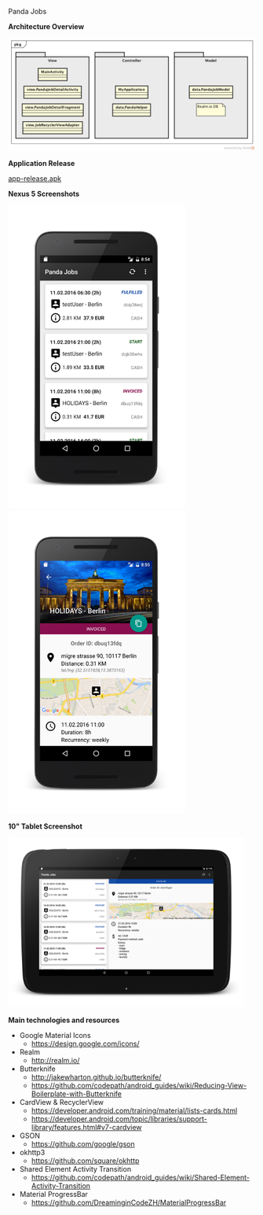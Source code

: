 Panda Jobs

__Architecture Overview__

<img src="app/pandajobs_overview.jpg" width="720">

__Application Release__

[app-release.apk](app/app-release.apk)

__Nexus 5 Screenshots__

<img src="release/Screenshot_20160614-085449_framed.png" width="360">
<img src="release/Screenshot_20160614-085526_framed.png" width="360">

__10" Tablet Screenshot__

<img src="release/Screenshot_20160614-093636_framed.png" width="480">

__Main technologies and resources__

* Google Material Icons
  * https://design.google.com/icons/
* Realm
  * http://realm.io/
* Butterknife
  * http://jakewharton.github.io/butterknife/
  * https://github.com/codepath/android_guides/wiki/Reducing-View-Boilerplate-with-Butterknife
* CardView & RecyclerView
  * https://developer.android.com/training/material/lists-cards.html
  * https://developer.android.com/topic/libraries/support-library/features.html#v7-cardview
* GSON
  * https://github.com/google/gson
* okhttp3
  * https://github.com/square/okhttp
* Shared Element Activity Transition
  * https://github.com/codepath/android_guides/wiki/Shared-Element-Activity-Transition
* Material ProgressBar
  * https://github.com/DreaminginCodeZH/MaterialProgressBar
